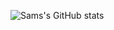 ![Sams's GitHub stats](https://github-readme-stats.vercel.app/api?username=Sambhu&show_icons=true&theme=radical)
